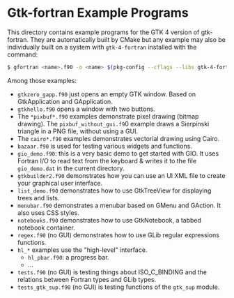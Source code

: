# Gtk-fortran Example Programs

This directory contains example programs for the GTK 4 version of gtk-fortran. They are automatically built by CMake but any example may also be individually built on a system with `gtk-4-fortran` installed with the command:

```bash
$ gfortran <name>.f90 -o <name> $(pkg-config --cflags --libs gtk-4-fortran)
```

Among those examples:

- `gtkzero_gapp.f90` just opens an empty GTK window. Based on GtkApplication and GApplication.
- `gtkhello.f90` opens a window with two buttons.
- The `*pixbuf*.f90` examples demonstrate pixel drawing (bitmap drawing). The `pixbuf_without_gui.f9`0 example draws a Sierpinski triangle in a PNG file, without using a GUI.
- The `cairo*.f90` examples demonstrates vectorial drawing using Cairo.
- `bazaar.f90` is used for testing various widgets and functions.
- `gio_demo.f90`: this is a very basic demo to get started with GIO. It uses
Fortran I/O to read text from the keyboard & writes it to the file `gio_demo.dat` in the current directory.
- `gtkbuilder2.f90` demonstrates how you can use an UI XML file to create your graphical user interface.
- `list_demo.f90` demonstrates how to use GtkTreeView for displaying trees and lists.
- `menubar.f90` demonstrates a menubar based on GMenu and GAction. It also uses CSS styles.
- `notebooks.f90` demonstrates how to use GtkNotebook, a tabbed notebook container.
- `regex.f90` (no GUI) demonstrates how to use GLib regular expressions functions.
- `hl_*` examples use the "high-level" interface.
    - `hl_pbar.f90`: a progress bar.
    - ...
- `tests.f90` (no GUI) is testing things about ISO_C_BINDING and the relations between Fortran types and GLib types.
- `tests_gtk_sup.f90` (no GUI) is testing functions of the `gtk_sup` module.
